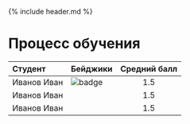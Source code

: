 {% include header.md %}

Процесс обучения
===
<span class="results-table">

| Студент | Бейджики | Средний балл |
|:--------|:---------| :-----------:|
| Иванов Иван | ![badge]({{site.baseurl}}badges/git.png) |1.5|
| Иванов Иван | |1.5|
| Иванов Иван | |1.5|

</span>